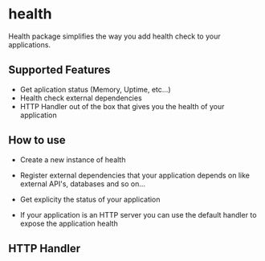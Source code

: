 # health

Health package simplifies the way you add health check to your applications.

## Supported Features

- Get aplication status (Memory, Uptime, etc...)
- Health check external dependencies
- HTTP Handler out of the box that gives you the health of your application

## How to use

- Create a new instance of health

- Register external dependencies that your application depends on like external API's, databases and so on...

- Get explicity the status of your application

- If your application is an HTTP server you can use the default handler to expose the application health


## HTTP Handler

